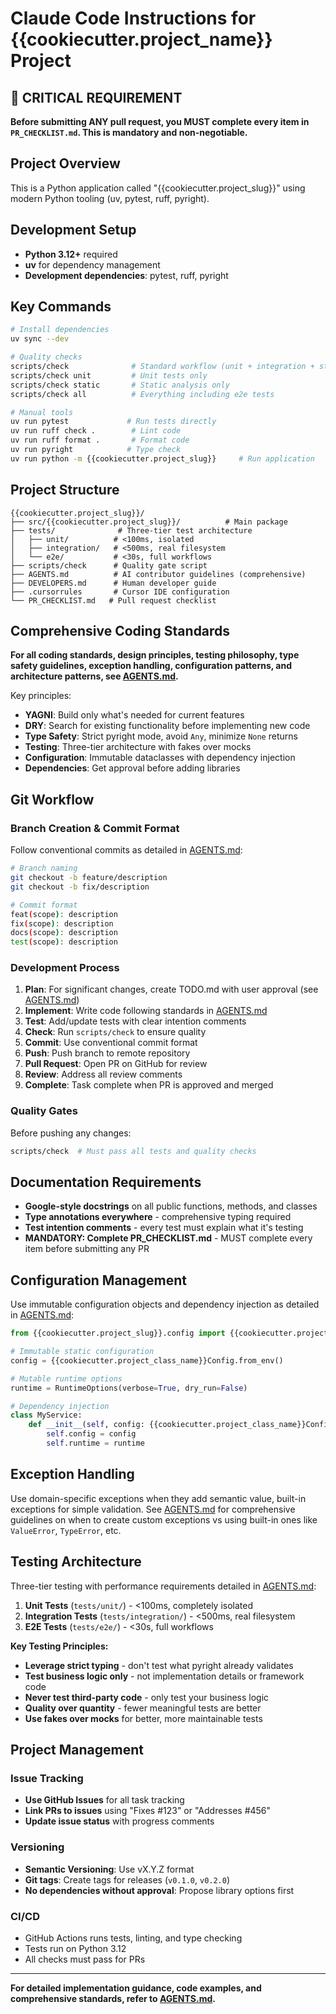 # Claude Code Instructions for {{cookiecutter.project_name}} Project

## 🚨 CRITICAL REQUIREMENT

**Before submitting ANY pull request, you MUST complete every item in `PR_CHECKLIST.md`. This is mandatory and non-negotiable.**

## Project Overview
This is a Python application called "{{cookiecutter.project_slug}}" using modern Python tooling (uv, pytest, ruff, pyright).

## Development Setup
- **Python 3.12+** required
- **uv** for dependency management  
- **Development dependencies**: pytest, ruff, pyright

## Key Commands
```bash
# Install dependencies
uv sync --dev

# Quality checks  
scripts/check              # Standard workflow (unit + integration + static)
scripts/check unit         # Unit tests only
scripts/check static       # Static analysis only
scripts/check all          # Everything including e2e tests

# Manual tools
uv run pytest             # Run tests directly
uv run ruff check .        # Lint code
uv run ruff format .       # Format code
uv run pyright            # Type check
uv run python -m {{cookiecutter.project_slug}}     # Run application
```

## Project Structure
```
{{cookiecutter.project_slug}}/
├── src/{{cookiecutter.project_slug}}/          # Main package
├── tests/              # Three-tier test architecture
│   ├── unit/          # <100ms, isolated
│   ├── integration/   # <500ms, real filesystem
│   └── e2e/           # <30s, full workflows
├── scripts/check      # Quality gate script
├── AGENTS.md          # AI contributor guidelines (comprehensive)
├── DEVELOPERS.md      # Human developer guide
├── .cursorrules       # Cursor IDE configuration
└── PR_CHECKLIST.md   # Pull request checklist
```

## Comprehensive Coding Standards

**For all coding standards, design principles, testing philosophy, type safety guidelines, exception handling, configuration patterns, and architecture patterns, see [AGENTS.md](AGENTS.md).**

Key principles:
- **YAGNI**: Build only what's needed for current features
- **DRY**: Search for existing functionality before implementing new code
- **Type Safety**: Strict pyright mode, avoid `Any`, minimize `None` returns
- **Testing**: Three-tier architecture with fakes over mocks
- **Configuration**: Immutable dataclasses with dependency injection
- **Dependencies**: Get approval before adding libraries

## Git Workflow

### Branch Creation & Commit Format
Follow conventional commits as detailed in [AGENTS.md](AGENTS.md):
```bash
# Branch naming
git checkout -b feature/description
git checkout -b fix/description

# Commit format  
feat(scope): description
fix(scope): description
docs(scope): description
test(scope): description
```

### Development Process
1. **Plan**: For significant changes, create TODO.md with user approval (see [AGENTS.md](AGENTS.md))
2. **Implement**: Write code following standards in [AGENTS.md](AGENTS.md)
3. **Test**: Add/update tests with clear intention comments
4. **Check**: Run `scripts/check` to ensure quality
5. **Commit**: Use conventional commit format
6. **Push**: Push branch to remote repository
7. **Pull Request**: Open PR on GitHub for review
8. **Review**: Address all review comments
9. **Complete**: Task complete when PR is approved and merged

### Quality Gates
Before pushing any changes:
```bash
scripts/check  # Must pass all tests and quality checks
```

## Documentation Requirements
- **Google-style docstrings** on all public functions, methods, and classes
- **Type annotations everywhere** - comprehensive typing required
- **Test intention comments** - every test must explain what it's testing
- **MANDATORY: Complete PR_CHECKLIST.md** - MUST complete every item before submitting any PR

## Configuration Management
Use immutable configuration objects and dependency injection as detailed in [AGENTS.md](AGENTS.md):

```python
from {{cookiecutter.project_slug}}.config import {{cookiecutter.project_class_name}}Config, RuntimeOptions

# Immutable static configuration
config = {{cookiecutter.project_class_name}}Config.from_env()

# Mutable runtime options  
runtime = RuntimeOptions(verbose=True, dry_run=False)

# Dependency injection
class MyService:
    def __init__(self, config: {{cookiecutter.project_class_name}}Config, runtime: RuntimeOptions):
        self.config = config
        self.runtime = runtime
```

## Exception Handling
Use domain-specific exceptions when they add semantic value, built-in exceptions for simple validation. See [AGENTS.md](AGENTS.md) for comprehensive guidelines on when to create custom exceptions vs using built-in ones like `ValueError`, `TypeError`, etc.

## Testing Architecture
Three-tier testing with performance requirements detailed in [AGENTS.md](AGENTS.md):

1. **Unit Tests** (`tests/unit/`) - <100ms, completely isolated
2. **Integration Tests** (`tests/integration/`) - <500ms, real filesystem  
3. **E2E Tests** (`tests/e2e/`) - <30s, full workflows

**Key Testing Principles:**
- **Leverage strict typing** - don't test what pyright already validates
- **Test business logic only** - not implementation details or framework code
- **Never test third-party code** - only test your business logic
- **Quality over quantity** - fewer meaningful tests are better
- **Use fakes over mocks** for better, more maintainable tests

## Project Management

### Issue Tracking
- **Use GitHub Issues** for all task tracking
- **Link PRs to issues** using "Fixes #123" or "Addresses #456"
- **Update issue status** with progress comments

### Versioning
- **Semantic Versioning**: Use vX.Y.Z format
- **Git tags**: Create tags for releases (`v0.1.0`, `v0.2.0`)
- **No dependencies without approval**: Propose library options first

### CI/CD
- GitHub Actions runs tests, linting, and type checking
- Tests run on Python 3.12
- All checks must pass for PRs

---

**For detailed implementation guidance, code examples, and comprehensive standards, refer to [AGENTS.md](AGENTS.md).**